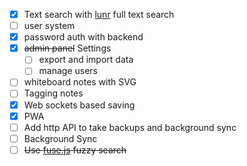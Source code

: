 - [x] Text search with [lunr](https://lunrjs.com/) full text search
- [ ] user system
- [x] password auth with backend
- [x] ~~admin panel~~ Settings 
  - [ ] export and import data
  - [ ] manage users
- [ ] whiteboard notes with SVG
- [ ] Tagging notes
- [x] Web sockets based saving
- [x] PWA
- [ ] Add http API to take backups and background sync
- [ ] Background Sync
- [ ] ~~Use [fuse.js](https://www.fusejs.io/) fuzzy search~~
